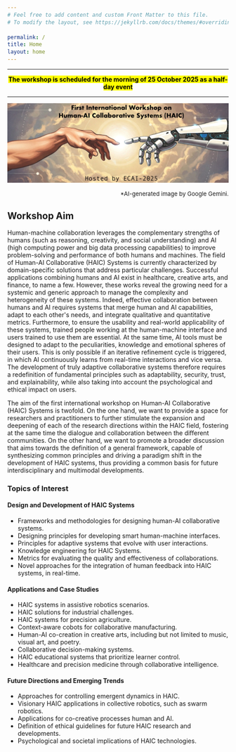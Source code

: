 ```yaml
---
# Feel free to add content and custom Front Matter to this file.
# To modify the layout, see https://jekyllrb.com/docs/themes/#overriding-theme-defaults

permalink: /
title: Home
layout: home
---
```



***********************************************************
<p align="center">
<mark><b>The workshop is scheduled for the morning of 25 October 2025 as a half-day event</b></mark>
</p>

***********************************************************

![](assets/img/banner2-gemini.jpg)
<p style="text-align: right; font-size: small;">*AI-generated image by Google Gemini.</p>


## Workshop Aim
Human-machine collaboration leverages the complementary strengths of humans (such as reasoning, creativity, and social understanding) and AI (high computing power and big data processing capabilities) to improve problem-solving and performance of both humans and machines. The field of Human-AI Collaborative (HAIC) Systems is currently characterized by domain-specific solutions that address particular challenges. Successful applications combining humans and AI exist in healthcare, creative arts, and finance, to name a few.
However, these works reveal the growing need for a systemic and generic approach to manage the complexity and heterogeneity of these systems. 
Indeed, effective collaboration between humans and AI requires systems that merge human and AI capabilities, adapt to each other's needs, and integrate qualitative and quantitative metrics. Furthermore, to ensure the usability and real-world applicability of these systems, trained people working at the human-machine interface and users trained to use them are essential. At the same time, AI tools must be designed to adapt to the peculiarities, knowledge and emotional spheres of their users. This is only possible if an iterative refinement cycle is triggered, in which AI continuously learns from real-time interactions and vice versa.
The development of truly adaptive collaborative systems therefore requires a redefinition of fundamental principles such as adaptability, security, trust, and explainability, while also taking into account the psychological and ethical impact on users.

The aim of the first international workshop on Human-AI Collaborative (HAIC) Systems is twofold.  On the one hand, we want to provide a space for researchers and practitioners to further stimulate the expansion and deepening of each of the research directions within the HAIC field, fostering at the same time the dialogue and collaboration between the different communities. On the other hand, we want to promote a broader discussion that aims towards the definition of a general framework, capable of synthesizing common principles and driving a paradigm shift in the development of HAIC systems, thus providing a common basis for future interdisciplinary and multimodal developments.


### Topics of Interest

#### Design and Development of HAIC Systems
- Frameworks and methodologies for designing human-AI collaborative systems.
- Designing principles for developing smart human-machine interfaces.
- Principles for adaptive systems that evolve with user interactions.
- Knowledge engineering for HAIC Systems.
- Metrics for evaluating the quality and effectiveness of collaborations.
- Novel approaches for the integration of human feedback into HAIC systems, in real-time.

#### Applications and Case Studies
- HAIC systems in assistive robotics scenarios.
- HAIC solutions for industrial challenges.
- HAIC systems for precision agriculture.
- Context-aware cobots for collaborative manufacturing.
- Human-AI co-creation in creative arts, including but not limited to music, visual art, and poetry.
- Collaborative decision-making systems.
- HAIC educational systems that prioritize learner control.
- Healthcare and precision medicine through collaborative intelligence.

#### Future Directions and Emerging Trends
- Approaches for controlling emergent dynamics in HAIC.
- Visionary HAIC applications in collective robotics, such as swarm robotics.
- Applications for co-creative processes human and AI.
- Definition of ethical guidelines for future HAIC research and developments.
- Psychological and societal implications of HAIC technologies.
